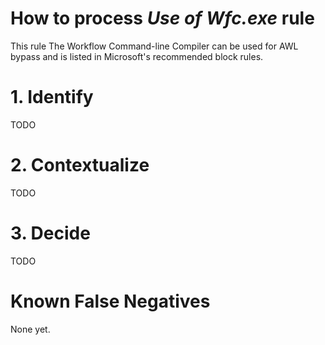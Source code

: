 # How to process *Use of Wfc.exe* rule
This rule The Workflow Command-line Compiler can be used for AWL bypass and is listed in Microsoft's recommended block rules.

# 1. Identify
TODO

# 2. Contextualize
TODO

# 3. Decide
TODO

# Known False Negatives
None yet.
